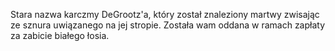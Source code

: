 Stara nazwa karczmy DeGrootz'a, który został znaleziony martwy zwisając ze sznura uwiązanego na jej stropie. Została wam oddana w ramach zapłaty za zabicie białego łosia.